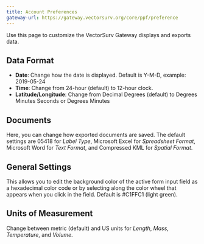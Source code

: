 ```yaml
---
title: Account Preferences
gateway-url: https://gateway.vectorsurv.org/core/ppf/preference
---
```


Use this page to customize the VectorSurv Gateway displays and exports data.

## Data Format

- **Date**: Change how the date is displayed. Default is Y-M-D, example: 2019-05-24
- **Time**: Change from 24-hour (default) to 12-hour clock.
- **Latitude/Longitude**: Change from Decimal Degrees (default) to Degrees Minutes Seconds or Degrees Minutes

## Documents

Here, you can change how exported documents are saved. The default settings are 05418 for _Label Type_, Microsoft Excel for _Spreadsheet Format_, Microsoft Word for _Text Format_, and Compressed KML for _Spatial Format_.

## General Settings

This allows you to edit the background color of the active form input field as a hexadecimal color code or by selecting along the color wheel that appears when you click in the field. Default is #C1FFC1 (light green).

## Units of Measurement

Change between metric (default) and US units for _Length_, _Mass_, _Temperature_, and _Volume_.
